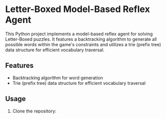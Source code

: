 # Letter-Boxed Model-Based Reflex Agent

This Python project implements a model-based reflex agent for solving Letter-Boxed puzzles. 
It features a backtracking algorithm to generate all possible words within the game's constraints and utilizes a trie (prefix tree) data structure for efficient vocabulary traversal.

## Features

- Backtracking algorithm for word generation
- Trie (prefix tree) data structure for efficient vocabulary traversal
  
## Usage

1. Clone the repository:
